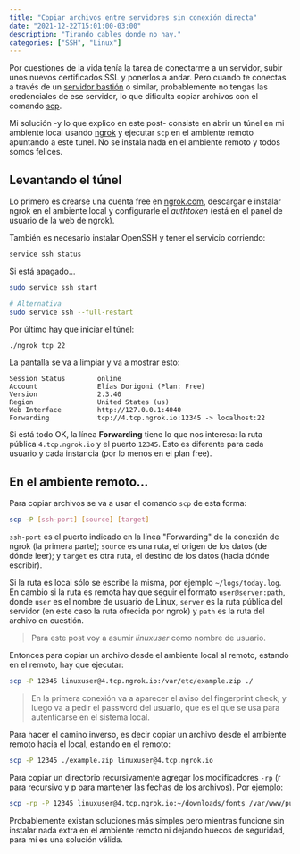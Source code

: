 ```yaml
---
title: "Copiar archivos entre servidores sin conexión directa"
date: "2021-12-22T15:01:00-03:00"
description: "Tirando cables donde no hay."
categories: ["SSH", "Linux"]
---
```


Por cuestiones de la vida tenía la tarea de conectarme a un servidor, subir unos
nuevos certificados SSL y ponerlos a andar. Pero cuando te conectas a través de
un <a href="https://es.wikipedia.org/wiki/Bastion_host" rel="noopener" target="_blank">servidor bastión</a>
o similar, probablemente no tengas las credenciales de ese servidor, lo que
dificulta copiar archivos con el comando
<a href="https://man7.org/linux/man-pages/man1/scp.1.html" rel="noopener" target="_blank">scp</a>.

Mi solución -y lo que explico en este post- consiste en abrir un túnel en mi
ambiente local usando <a href="https://ngrok.com" rel="noopener" target="_blank">ngrok</a>
y ejecutar `scp` en el ambiente remoto apuntando a este tunel. No se instala nada
en el ambiente remoto y todos somos felices.

## Levantando el túnel

Lo primero es crearse una cuenta free en <a href="https://ngrok.com" rel="noopener" target="_blank">ngrok.com</a>,
descargar e instalar ngrok en el ambiente local y configurarle el *authtoken*
(está en el panel de usuario de la web de ngrok).

También es necesario instalar OpenSSH y tener el servicio corriendo:

```bash
service ssh status
```

Si está apagado...
```bash
sudo service ssh start

# Alternativa
sudo service ssh --full-restart
```

Por último hay que iniciar el túnel:
```bash
./ngrok tcp 22
```

La pantalla se va a limpiar y va a mostrar esto:
```markup
Session Status        online
Account               Elías Dorigoni (Plan: Free)
Version               2.3.40
Region                United States (us)
Web Interface         http://127.0.0.1:4040
Forwarding            tcp://4.tcp.ngrok.io:12345 -> localhost:22
```

Si está todo OK, la línea **Forwarding** tiene lo que nos interesa: la ruta
pública `4.tcp.ngrok.io` y el puerto `12345`. Esto es diferente para cada
usuario y cada instancia  (por lo menos en el plan free).

## En el ambiente remoto...

Para copiar archivos se va a usar el comando `scp` de esta forma:

```bash
scp -P [ssh-port] [source] [target]
```

`ssh-port` es el puerto indicado en la línea "Forwarding" de la conexión de ngrok
(la primera parte); `source` es una ruta, el origen de los datos (de dónde leer);
y `target` es otra ruta, el destino de los datos (hacia dónde escribir).

Si la ruta es local sólo se escribe la misma, por ejemplo `~/logs/today.log`.
En cambio si la ruta es remota hay que seguir el formato `user@server:path`,
donde `user` es el nombre de usuario de Linux, `server` es la ruta pública del
servidor (en este caso la ruta ofrecida por ngrok) y `path` es la ruta del archivo
en cuestión.

> Para este post voy a asumir *linuxuser* como nombre de usuario.

Entonces para copiar un archivo desde el ambiente local al remoto, estando en el
remoto, hay que ejecutar:

```bash
scp -P 12345 linuxuser@4.tcp.ngrok.io:/var/etc/example.zip ./
```

> En la primera conexión va a aparecer el aviso del fingerprint check, y luego
> va a pedir el password del usuario, que es el que se usa para autenticarse en
> el sistema local.

Para hacer el camino inverso, es decir copiar un archivo desde el ambiente remoto
hacia el local, estando en el remoto:
```bash
scp -P 12345 ./example.zip linuxuser@4.tcp.ngrok.io
```

Para copiar un directorio recursivamente agregar los modificadores `-rp` (r para
recursivo y p para mantener las fechas de los archivos). Por ejemplo:

```bash
scp -rp -P 12345 linuxuser@4.tcp.ngrok.io:~/downloads/fonts /var/www/public/fonts
```

Probablemente existan soluciones más simples pero mientras funcione sin instalar
nada extra en el ambiente remoto ni dejando huecos de seguridad, para mí es una
solución válida.

